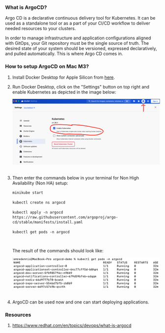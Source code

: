### What is ArgoCD?


Argo CD is a declarative continuous delivery tool for Kubernetes. It can be used as a standalone tool or as a part of your CI/CD workflow to deliver needed resources to your clusters.

In order to manage infrastructure and application configurations aligned with GitOps, your Git repository must be the single source of truth. The desired state of your system should be versioned, expressed declaratively, and pulled automatically. This is where Argo CD comes in.

### How to setup ArgoCD on Mac M3?

1. Install Docker Desktop for Apple Silicon from [here](https://docs.docker.com/desktop/install/mac-install/).
2. Run Docker Desktop, click on the "Settings" button on top right and enable Kubernetes as depicted in the image below:

    <img src="dockerDesktopSettings.png" alt="Enable Kubernetes" width="600"/>
    <br />
    <br />

3. Then enter the commands below in your terminal for Non High Availability (Non HA) setup:

    ```
    minikube start

    kubectl create ns argocd

    kubectl apply -n argocd https://raw.githubusercontent.com/argoproj/argo-cd/stable/manifests/install.yaml

    kubectl get pods -n argocd

    ```
    <br />

    The result of the commands should look like:

    <img src="commandResult.png" alt="Get Pods" width="600"/>
    <br />
    <br />

4. ArgoCD can be used now and one can start deploying applications.



### Resources
1. https://www.redhat.com/en/topics/devops/what-is-argocd